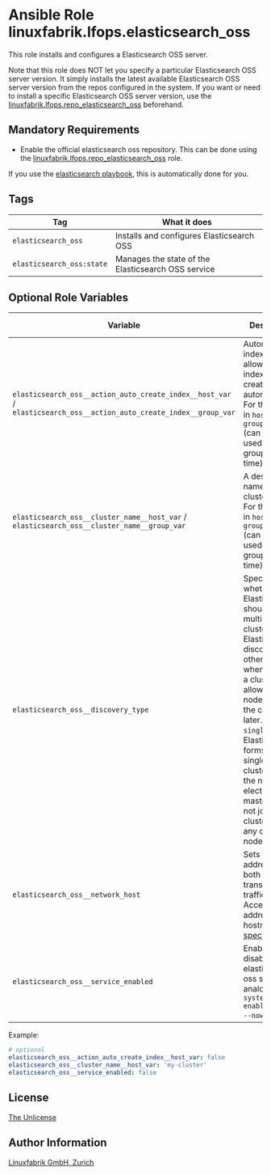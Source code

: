 # Ansible Role linuxfabrik.lfops.elasticsearch_oss

This role installs and configures a Elasticsearch OSS server.

Note that this role does NOT let you specify a particular Elasticsearch OSS server version. It simply installs the latest available Elasticsearch OSS server version from the repos configured in the system. If you want or need to install a specific Elasticsearch OSS server version, use the [linuxfabrik.lfops.repo_elasticsearch_oss](https://github.com/Linuxfabrik/lfops/tree/main/roles/repo_elasticsearch_oss) beforehand.


## Mandatory Requirements

* Enable the official elasticsearch oss repository. This can be done using the [linuxfabrik.lfops.repo_elasticsearch_oss](https://github.com/Linuxfabrik/lfops/tree/main/roles/repo_elasticsearch_oss) role.

If you use the [elasticsearch playbook](https://github.com/Linuxfabrik/lfops/blob/main/playbooks/elasticsearch.yml), this is automatically done for you.


## Tags

| Tag             | What it does                            |
| ---             | ------------                            |
| `elasticsearch_oss`       | Installs and configures Elasticsearch OSS         |
| `elasticsearch_oss:state` | Manages the state of the Elasticsearch OSS service |


## Optional Role Variables

| Variable | Description | Default Value |
| -------- | ----------- | ------------- |
| `elasticsearch_oss__action_auto_create_index__host_var` / <br> `elasticsearch_oss__action_auto_create_index__group_var` | Automatic index creation allows any index to be created automatically. <br>For the usage in `host_vars` / `group_vars` (can only be used in one group at a time). | `true` |
| `elasticsearch_oss__cluster_name__host_var` / <br> `elasticsearch_oss__cluster_name__group_var` | A descriptive name for your cluster. <br>For the usage in `host_vars` / `group_vars` (can only be used in one group at a time). | `'my-application'` |
| `elasticsearch_oss__discovery_type` | Specifies whether Elasticsearch should form a multiple-node cluster where Elasticsearch discovers other nodes when forming a cluster and allows other nodes to join the cluster later. If set to `single-node`, Elasticsearch forms a single-node cluster where the node will elect itself master and will not join a cluster with any other node. | `unset` |
| `elasticsearch_oss__network_host` | Sets the address for both HTTP and transport traffic. Accepts an IP address, a hostname, or a [special value](https://www.elastic.co/guide/en/elasticsearch/reference/7.17/modules-network.html#network-interface-values). | `'_local_'` |
| `elasticsearch_oss__service_enabled` | Enables or disables the elasticsearch oss service, analogous to `systemctl enable/disable --now`. | `true` |


Example:
```yaml
# optional
elasticsearch_oss__action_auto_create_index__host_var: false
elasticsearch_oss__cluster_name__host_var: 'my-cluster'
elasticsearch_oss__service_enabled: false
```


## License

[The Unlicense](https://unlicense.org/)


## Author Information

[Linuxfabrik GmbH, Zurich](https://www.linuxfabrik.ch)
